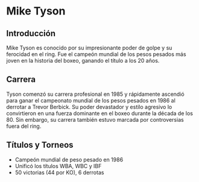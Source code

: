 # Mike Tyson

## Introducción
Mike Tyson es conocido por su impresionante poder de golpe y su ferocidad en el ring. Fue el campeón mundial de los pesos pesados más joven en la historia del boxeo, ganando el título a los 20 años.

## Carrera
Tyson comenzó su carrera profesional en 1985 y rápidamente ascendió para ganar el campeonato mundial de los pesos pesados en 1986 al derrotar a Trevor Berbick. Su poder devastador y estilo agresivo lo convirtieron en una fuerza dominante en el boxeo durante la década de los 80. Sin embargo, su carrera también estuvo marcada por controversias fuera del ring.

## Títulos y Torneos
- Campeón mundial de peso pesado en 1986
- Unificó los títulos WBA, WBC y IBF
- 50 victorias (44 por KO), 6 derrotas

